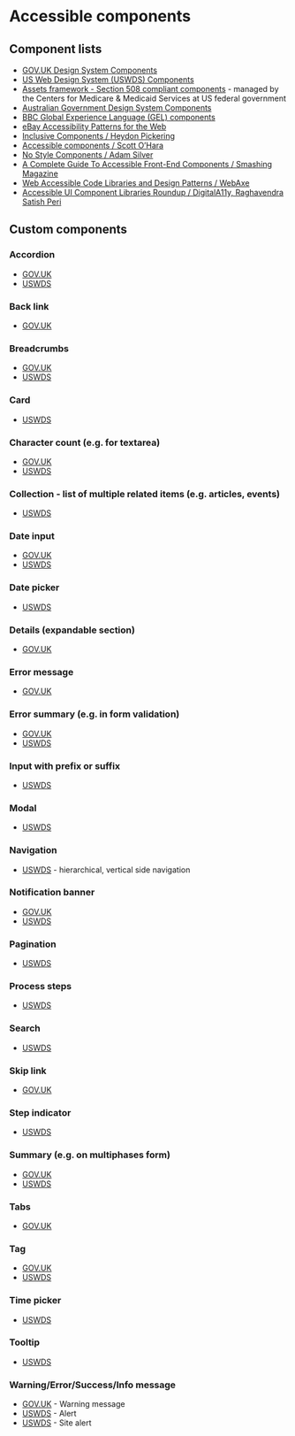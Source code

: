# Accessible components

## Component lists

- [GOV.UK Design System Components](https://design-system.service.gov.uk/components/)
- [US Web Design System (USWDS) Components](https://designsystem.digital.gov/components/overview/)
- [Assets framework - Section 508 compliant components](https://assets.cms.gov/resources/framework/3.4.1/Pages/#accordion) - managed by the Centers for Medicare & Medicaid Services at US federal government
- [Australian Government Design System Components](https://designsystem.gov.au/components/)
- [BBC Global Experience Language (GEL) components](https://bbc.github.io/gel/#components)
- [eBay Accessibility Patterns for the Web](http://ebay.github.io/mindpatterns/)
- [Inclusive Components / Heydon Pickering](https://inclusive-components.design/#components)
- [Accessible components / Scott O’Hara](https://github.com/scottaohara/accessible_components)
- [No Style Components / Adam Silver](https://nostyle.herokuapp.com/components)
- [A Complete Guide To Accessible Front-End Components / Smashing Magazine](https://www.smashingmagazine.com/2021/03/complete-guide-accessible-front-end-components/)
- [Web Accessible Code Libraries and Design Patterns / WebAxe](https://www.webaxe.org/web-accessible-code-library-design-systems-patterns/)
- [Accessible UI Component Libraries Roundup / DigitalA11y, Raghavendra Satish Peri](https://www.digitala11y.com/accessible-ui-component-libraries-roundup/)

## Custom components

### Accordion

- [GOV.UK](https://design-system.service.gov.uk/components/accordion/)
- [USWDS](https://designsystem.digital.gov/components/accordion/)

### Back link

- [GOV.UK](https://design-system.service.gov.uk/components/back-link/)

### Breadcrumbs

- [GOV.UK](https://design-system.service.gov.uk/components/breadcrumbs/)
- [USWDS](https://designsystem.digital.gov/components/breadcrumb/)

### Card

- [USWDS](https://designsystem.digital.gov/components/card/)

### Character count (e.g. for textarea)

- [GOV.UK](https://design-system.service.gov.uk/components/character-count/)
- [USWDS](https://designsystem.digital.gov/components/character-count/)

### Collection - list of multiple related items (e.g. articles, events)

- [USWDS](https://designsystem.digital.gov/components/collection/)

### Date input

- [GOV.UK](https://design-system.service.gov.uk/components/date-input/)
- [USWDS](https://designsystem.digital.gov/components/date-input/)

### Date picker

- [USWDS](https://designsystem.digital.gov/components/date-picker/)

### Details (expandable section)

- [GOV.UK](https://design-system.service.gov.uk/components/details/)

### Error message

- [GOV.UK](https://design-system.service.gov.uk/components/error-message/)

### Error summary (e.g. in form validation)

- [GOV.UK](https://design-system.service.gov.uk/components/error-summary/)
- [USWDS](https://designsystem.digital.gov/components/validation/)

### Input with prefix or suffix

- [USWDS](https://designsystem.digital.gov/components/input-prefix-suffix/)

### Modal

- [USWDS](https://designsystem.digital.gov/components/modal/)

### Navigation

- [USWDS](https://designsystem.digital.gov/components/side-navigation/) - hierarchical, vertical side navigation

### Notification banner

- [GOV.UK](https://design-system.service.gov.uk/components/notification-banner/)
- [USWDS](https://designsystem.digital.gov/components/banner/)

### Pagination

- [USWDS](https://designsystem.digital.gov/components/pagination/)

### Process steps

- [USWDS](https://designsystem.digital.gov/components/process-list/)

### Search

- [USWDS](https://designsystem.digital.gov/components/search/)

### Skip link

- [GOV.UK](https://design-system.service.gov.uk/components/skip-link/)

### Step indicator

- [USWDS](https://designsystem.digital.gov/components/step-indicator/)

### Summary (e.g. on multiphases form)

- [GOV.UK](https://design-system.service.gov.uk/components/summary-list/)
- [USWDS](https://designsystem.digital.gov/components/summary-box/)

### Tabs

- [GOV.UK](https://design-system.service.gov.uk/components/tabs/)

### Tag

- [GOV.UK](https://design-system.service.gov.uk/components/tag/)
- [USWDS](https://designsystem.digital.gov/components/tag/)

### Time picker

- [USWDS](https://designsystem.digital.gov/components/time-picker/)

### Tooltip

- [USWDS](https://designsystem.digital.gov/components/tooltip/)

### Warning/Error/Success/Info message

- [GOV.UK](https://design-system.service.gov.uk/components/warning-text/) - Warning message
- [USWDS](https://designsystem.digital.gov/components/alert/) - Alert
- [USWDS](https://designsystem.digital.gov/components/site-alert/) - Site alert
